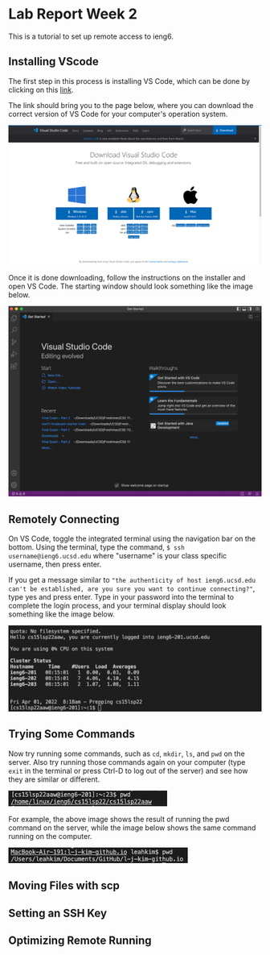Lab Report Week 2
====
This is a tutorial to set up remote access to ieng6.

Installing VScode
---
The first step in this process is installing VS Code, which can be done by clicking on this [link](https://code.visualstudio.com/Download). 

The link should bring you to the page below, where you can download the correct version of VS Code for your computer's operation system. 

![download page](Lab2-installGitHub.png) 

Once it is done downloading, follow the instructions on the installer and open VS Code. The starting window should look something like the image below.

![download page](Lab2-vscode.png) 


Remotely Connecting
---
On VS Code, toggle the integrated terminal using the navigation bar on the bottom. Using the terminal, type the command, `$ ssh username@ieng6.ucsd.edu` where "username" is your class specific username, then press enter.

 If you get a message similar to `"the authenticity of host ieng6.ucsd.edu can't be established, are you sure you want to continue connecting?"`, type yes and press enter. Type in your password into the terminal to complete the login process, and your terminal display should look something like the image below.

 ![download page](Lab2-1stlogin.png) 


Trying Some Commands
---
Now try running some commands, such as `cd`, `mkdir`, `ls`, and `pwd` on the server. Also try running those commands again on your computer (type `exit` in the terminal or press Ctrl-D to log out of the server) and see how they are similar or different.

![download page](Lab2-serverPwd.png) 

For example, the above image shows the result of running the pwd command on the server, while the image below shows the same command running on the computer.

![download page](Lab2-computerPwd.png) 

Moving Files with scp
---

Setting an SSH Key
---

Optimizing Remote Running
---